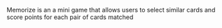 Memorize is an a mini game that allows users to select similar cards and score points for each pair of cards matched
